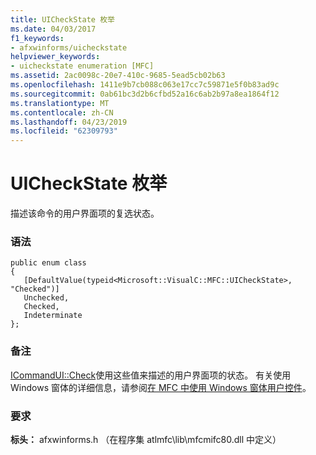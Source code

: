 ```yaml
---
title: UICheckState 枚举
ms.date: 04/03/2017
f1_keywords:
- afxwinforms/uicheckstate
helpviewer_keywords:
- uicheckstate enumeration [MFC]
ms.assetid: 2ac0098c-20e7-410c-9685-5ead5cb02b63
ms.openlocfilehash: 1411e9b7cb088c063e17cc7c59871e5f0b83ad9c
ms.sourcegitcommit: 0ab61bc3d2b6cfbd52a16c6ab2b97a8ea1864f12
ms.translationtype: MT
ms.contentlocale: zh-CN
ms.lasthandoff: 04/23/2019
ms.locfileid: "62309793"
---
```

# <a name="uicheckstate-enumeration"></a>UICheckState 枚举

描述该命令的用户界面项的复选状态。

### <a name="syntax"></a>语法

```
public enum class
{
   [DefaultValue(typeid<Microsoft::VisualC::MFC::UICheckState>, "Checked")]
   Unchecked,
   Checked,
   Indeterminate
};
```

### <a name="remarks"></a>备注

[ICommandUI::Check](icommandui-interface.md#check)使用这些值来描述的用户界面项的状态。
有关使用 Windows 窗体的详细信息，请参阅[在 MFC 中使用 Windows 窗体用户控件](../../dotnet/using-a-windows-form-user-control-in-mfc.md)。

### <a name="requirements"></a>要求

**标头：** afxwinforms.h （在程序集 atlmfc\lib\mfcmifc80.dll 中定义）
